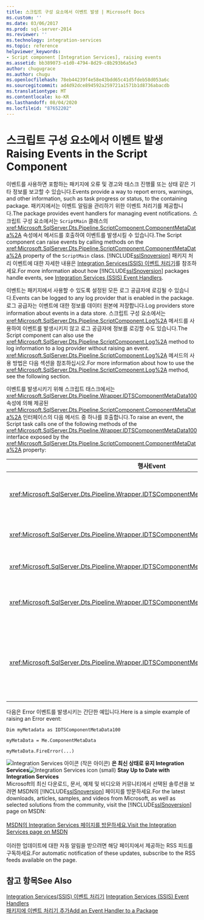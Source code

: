 ```yaml
---
title: 스크립트 구성 요소에서 이벤트 발생 | Microsoft Docs
ms.custom: ''
ms.date: 03/06/2017
ms.prod: sql-server-2014
ms.reviewer: ''
ms.technology: integration-services
ms.topic: reference
helpviewer_keywords:
- Script component [Integration Services], raising events
ms.assetid: bb389073-e1d0-4794-8d29-c8b293b6a5e3
author: chugugrace
ms.author: chugu
ms.openlocfilehash: 78eb44239f4e58e43bdd65c41d5fdeb58d053a6c
ms.sourcegitcommit: ad4d92dce894592a259721a1571b1d8736abacdb
ms.translationtype: MT
ms.contentlocale: ko-KR
ms.lasthandoff: 08/04/2020
ms.locfileid: "87652202"
---
```

# <a name="raising-events-in-the-script-component"></a><span data-ttu-id="eb73b-102">스크립트 구성 요소에서 이벤트 발생</span><span class="sxs-lookup"><span data-stu-id="eb73b-102">Raising Events in the Script Component</span></span>
  <span data-ttu-id="eb73b-103">이벤트를 사용하면 포함하는 패키지에 오류 및 경고와 태스크 진행률 또는 상태 같은 기타 정보를 보고할 수 있습니다.</span><span class="sxs-lookup"><span data-stu-id="eb73b-103">Events provide a way to report errors, warnings, and other information, such as task progress or status, to the containing package.</span></span> <span data-ttu-id="eb73b-104">패키지에서는 이벤트 알림을 관리하기 위한 이벤트 처리기를 제공합니다.</span><span class="sxs-lookup"><span data-stu-id="eb73b-104">The package provides event handlers for managing event notifications.</span></span> <span data-ttu-id="eb73b-105">스크립트 구성 요소에서는 `ScriptMain` 클래스의 <xref:Microsoft.SqlServer.Dts.Pipeline.ScriptComponent.ComponentMetaData%2A> 속성에서 메서드를 호출하여 이벤트를 발생시킬 수 있습니다.</span><span class="sxs-lookup"><span data-stu-id="eb73b-105">The Script component can raise events by calling methods on the <xref:Microsoft.SqlServer.Dts.Pipeline.ScriptComponent.ComponentMetaData%2A> property of the `ScriptMain` class.</span></span> <span data-ttu-id="eb73b-106">[!INCLUDE[ssISnoversion](../../../includes/ssisnoversion-md.md)] 패키지 처리 이벤트에 대한 자세한 내용은 [Integration Services&#40;SSIS&#41; 이벤트 처리기](../../integration-services-ssis-event-handlers.md)를 참조하세요.</span><span class="sxs-lookup"><span data-stu-id="eb73b-106">For more information about how [!INCLUDE[ssISnoversion](../../../includes/ssisnoversion-md.md)] packages handle events, see [Integration Services &#40;SSIS&#41; Event Handlers](../../integration-services-ssis-event-handlers.md).</span></span>  
  
 <span data-ttu-id="eb73b-107">이벤트는 패키지에서 사용할 수 있도록 설정된 모든 로그 공급자에 로깅될 수 있습니다.</span><span class="sxs-lookup"><span data-stu-id="eb73b-107">Events can be logged to any log provider that is enabled in the package.</span></span> <span data-ttu-id="eb73b-108">로그 공급자는 이벤트에 대한 정보를 데이터 원본에 저장합니다.</span><span class="sxs-lookup"><span data-stu-id="eb73b-108">Log providers store information about events in a data store.</span></span> <span data-ttu-id="eb73b-109">스크립트 구성 요소에서는 <xref:Microsoft.SqlServer.Dts.Pipeline.ScriptComponent.Log%2A> 메서드를 사용하여 이벤트를 발생시키지 않고 로그 공급자에 정보를 로깅할 수도 있습니다.</span><span class="sxs-lookup"><span data-stu-id="eb73b-109">The Script component can also use the <xref:Microsoft.SqlServer.Dts.Pipeline.ScriptComponent.Log%2A> method to log information to a log provider without raising an event.</span></span> <span data-ttu-id="eb73b-110"><xref:Microsoft.SqlServer.Dts.Pipeline.ScriptComponent.Log%2A> 메서드의 사용 방법은 다음 섹션을 참조하십시오.</span><span class="sxs-lookup"><span data-stu-id="eb73b-110">For more information about how to use the <xref:Microsoft.SqlServer.Dts.Pipeline.ScriptComponent.Log%2A> method, see the following section.</span></span>  
  
 <span data-ttu-id="eb73b-111">이벤트를 발생시키기 위해 스크립트 태스크에서는 <xref:Microsoft.SqlServer.Dts.Pipeline.Wrapper.IDTSComponentMetaData100> 속성에 의해 제공된 <xref:Microsoft.SqlServer.Dts.Pipeline.ScriptComponent.ComponentMetaData%2A> 인터페이스의 다음 메서드 중 하나를 호출합니다.</span><span class="sxs-lookup"><span data-stu-id="eb73b-111">To raise an event, the Script task calls one of the following methods of the <xref:Microsoft.SqlServer.Dts.Pipeline.Wrapper.IDTSComponentMetaData100> interface exposed by the <xref:Microsoft.SqlServer.Dts.Pipeline.ScriptComponent.ComponentMetaData%2A> property:</span></span>  
  
|<span data-ttu-id="eb73b-112">행사</span><span class="sxs-lookup"><span data-stu-id="eb73b-112">Event</span></span>|<span data-ttu-id="eb73b-113">Description</span><span class="sxs-lookup"><span data-stu-id="eb73b-113">Description</span></span>|  
|-----------|-----------------|  
|<xref:Microsoft.SqlServer.Dts.Pipeline.Wrapper.IDTSComponentMetaData100.FireCustomEvent%2A>|<span data-ttu-id="eb73b-114">패키지에서 사용자가 정의한 사용자 지정 이벤트를 발생시킵니다.</span><span class="sxs-lookup"><span data-stu-id="eb73b-114">Raises a user-defined custom event in the package.</span></span>|  
|<xref:Microsoft.SqlServer.Dts.Pipeline.Wrapper.IDTSComponentMetaData100.FireError%2A>|<span data-ttu-id="eb73b-115">패키지에 오류 조건을 알립니다.</span><span class="sxs-lookup"><span data-stu-id="eb73b-115">Informs the package of an error condition.</span></span>|  
|<xref:Microsoft.SqlServer.Dts.Pipeline.Wrapper.IDTSComponentMetaData100.FireInformation%2A>|<span data-ttu-id="eb73b-116">사용자에게 정보를 제공합니다.</span><span class="sxs-lookup"><span data-stu-id="eb73b-116">Provides information to the user.</span></span>|  
|<xref:Microsoft.SqlServer.Dts.Pipeline.Wrapper.IDTSComponentMetaData100.FireProgress%2A>|<span data-ttu-id="eb73b-117">패키지에 구성 요소 진행률을 알립니다.</span><span class="sxs-lookup"><span data-stu-id="eb73b-117">Informs the package of the progress of the component.</span></span>|  
|<xref:Microsoft.SqlServer.Dts.Pipeline.Wrapper.IDTSComponentMetaData100.FireWarning%2A>|<span data-ttu-id="eb73b-118">구성 요소가 사용자 알림이 발생할 수 있지만 오류 조건은 아닌 상태에 있음을 패키지에 알립니다.</span><span class="sxs-lookup"><span data-stu-id="eb73b-118">Informs the package that the component is in a state that warrants user notification, but is not an error condition.</span></span>|  
  
 <span data-ttu-id="eb73b-119">다음은 Error 이벤트를 발생시키는 간단한 예입니다.</span><span class="sxs-lookup"><span data-stu-id="eb73b-119">Here is a simple example of raising an Error event:</span></span>  
  
 `Dim myMetadata as IDTSComponentMetaData100`  
  
 `myMetaData = Me.ComponentMetaData`  
  
 `myMetaData.FireError(...)`  
  
<span data-ttu-id="eb73b-120">![Integration Services 아이콘 (작은 아이콘)](../../media/dts-16.gif "Integration Services 아이콘(작은 아이콘)")  **은 최신 상태로 유지 Integration Services**</span><span class="sxs-lookup"><span data-stu-id="eb73b-120">![Integration Services icon (small)](../../media/dts-16.gif "Integration Services icon (small)")  **Stay Up to Date with Integration Services**</span></span><br /> <span data-ttu-id="eb73b-121">Microsoft의 최신 다운로드, 문서, 예제 및 비디오와 커뮤니티에서 선택된 솔루션을 보려면 MSDN의 [!INCLUDE[ssISnoversion](../../../includes/ssisnoversion-md.md)] 페이지를 방문하세요.</span><span class="sxs-lookup"><span data-stu-id="eb73b-121">For the latest downloads, articles, samples, and videos from Microsoft, as well as selected solutions from the community, visit the [!INCLUDE[ssISnoversion](../../../includes/ssisnoversion-md.md)] page on MSDN:</span></span><br /><br /> [<span data-ttu-id="eb73b-122">MSDN의 Integration Services 페이지를 방문하세요.</span><span class="sxs-lookup"><span data-stu-id="eb73b-122">Visit the Integration Services page on MSDN</span></span>](https://go.microsoft.com/fwlink/?LinkId=136655)<br /><br /> <span data-ttu-id="eb73b-123">이러한 업데이트에 대한 자동 알림을 받으려면 해당 페이지에서 제공하는 RSS 피드를 구독하세요.</span><span class="sxs-lookup"><span data-stu-id="eb73b-123">For automatic notification of these updates, subscribe to the RSS feeds available on the page.</span></span>  
  
## <a name="see-also"></a><span data-ttu-id="eb73b-124">참고 항목</span><span class="sxs-lookup"><span data-stu-id="eb73b-124">See Also</span></span>  
 <span data-ttu-id="eb73b-125">[Integration Services&#40;SSIS&#41; 이벤트 처리기](../../integration-services-ssis-event-handlers.md) </span><span class="sxs-lookup"><span data-stu-id="eb73b-125">[Integration Services &#40;SSIS&#41; Event Handlers](../../integration-services-ssis-event-handlers.md) </span></span>  
 [<span data-ttu-id="eb73b-126">패키지에 이벤트 처리기 추가</span><span class="sxs-lookup"><span data-stu-id="eb73b-126">Add an Event Handler to a Package</span></span>](../../add-an-event-handler-to-a-package.md)  
  
  

